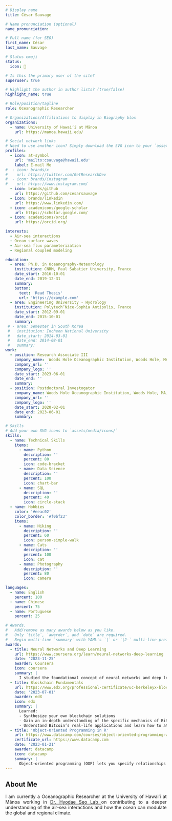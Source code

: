 ```yaml
---
# Display name
title: César Sauvage

# Name pronunciation (optional)
name_pronunciation: 

# Full name (for SEO)
first_name: César
last_name: Sauvage

# Status emoji
status:
  icon: 🌊

# Is this the primary user of the site?
superuser: true

# Highlight the author in author lists? (true/false)
highlight_name: true

# Role/position/tagline
role: Oceanographic Researcher

# Organizations/Affiliations to display in Biography blox
organizations:
  - name: University of Hawaiʻi at Mānoa
    url: https://manoa.hawaii.edu/

# Social network links
# Need to use another icon? Simply download the SVG icon to your `assets/media/icons/` folder.
profiles:
  - icon: at-symbol
    url: 'mailto:csauvage@hawaii.edu'
    label: E-mail Me
#  - icon: brands/x
#    url: https://twitter.com/GetResearchDev
#  - icon: brands/instagram
#    url: https://www.instagram.com/
  - icon: brands/github
    url: https://github.com/cesarsauvage
  - icon: brands/linkedin
    url: https://www.linkedin.com/
  - icon: academicons/google-scholar
    url: https://scholar.google.com/
  - icon: academicons/orcid
    url: https://orcid.org/

interests:
  - Air-sea interactions
  - Ocean surface waves
  - Air-sea flux parameterization
  - Regional coupled modeling

education:
  - area: Ph.D. in Oceanography-Meteorology
    institution: CNRM, Paul Sabatier University, France
    date_start: 2016-10-01
    date_end: 2019-12-31
    summary: 
    button:
      text: 'Read Thesis'
      url: 'https://example.com'
  - area: Engineering University - Hydrology 
    institution: Polytech’Nice-Sophia Antipolis, France
    date_start: 2012-09-01
    date_end: 2015-10-01
    summary: 
 # - area: Semester in South Korea
 #   institution: Incheon National University
 #   date_start: 2014-03-01
 #   date_end: 2014-08-01
 #   summary: 
work:
  - position: Research Associate III
    company_name:  Woods Hole Oceanographic Institution, Woods Hole, MA, USA
    company_url: ''
    company_logo: ''
    date_start: 2023-06-01
    date_end: ''
    summary: 
  - position: Postdoctoral Investogator
    company_name: Woods Hole Oceanographic Institution, Woods Hole, MA, USA
    company_url: ''
    company_logo: ''
    date_start: 2020-02-01
    date_end: 2023-06-01
    summary: 

# Skills
# Add your own SVG icons to `assets/media/icons/`
skills:
  - name: Technical Skills
    items:
      - name: Python
        description: ''
        percent: 80
        icon: code-bracket
      - name: Data Science
        description: ''
        percent: 100
        icon: chart-bar
      - name: SQL
        description: ''
        percent: 40
        icon: circle-stack
  - name: Hobbies
    color: '#eeac02'
    color_border: '#f0bf23'
    items:
      - name: Hiking
        description: ''
        percent: 60
        icon: person-simple-walk
      - name: Cats
        description: ''
        percent: 100
        icon: cat
      - name: Photography
        description: ''
        percent: 80
        icon: camera

languages:
  - name: English
    percent: 100
  - name: Chinese
    percent: 75
  - name: Portuguese
    percent: 25

# Awards.
#   Add/remove as many awards below as you like.
#   Only `title`, `awarder`, and `date` are required.
#   Begin multi-line `summary` with YAML's `|` or `|2-` multi-line prefix and indent 2 spaces below.
awards:
  - title: Neural Networks and Deep Learning
    url: https://www.coursera.org/learn/neural-networks-deep-learning
    date: '2023-11-25'
    awarder: Coursera
    icon: coursera
    summary: |
      I studied the foundational concept of neural networks and deep learning. By the end, I was familiar with the significant technological trends driving the rise of deep learning; build, train, and apply fully connected deep neural networks; implement efficient (vectorized) neural networks; identify key parameters in a neural network’s architecture; and apply deep learning to your own applications.
  - title: Blockchain Fundamentals
    url: https://www.edx.org/professional-certificate/uc-berkeleyx-blockchain-fundamentals
    date: '2023-07-01'
    awarder: edX
    icon: edx
    summary: |
      Learned:
      - Synthesize your own blockchain solutions
      - Gain an in-depth understanding of the specific mechanics of Bitcoin
      - Understand Bitcoin’s real-life applications and learn how to attack and destroy Bitcoin, Ethereum, smart contracts and Dapps, and alternatives to Bitcoin’s Proof-of-Work consensus algorithm
  - title: 'Object-Oriented Programming in R'
    url: https://www.datacamp.com/courses/object-oriented-programming-with-s3-and-r6-in-r
    certificate_url: https://www.datacamp.com
    date: '2023-01-21'
    awarder: datacamp
    icon: datacamp
    summary: |
      Object-oriented programming (OOP) lets you specify relationships between functions and the objects that they can act on, helping you manage complexity in your code. This is an intermediate level course, providing an introduction to OOP, using the S3 and R6 systems. S3 is a great day-to-day R programming tool that simplifies some of the functions that you write. R6 is especially useful for industry-specific analyses, working with web APIs, and building GUIs.
---
```


## About Me

<div style="text-align:justify"> I am currently a Oceanographic Researcher at the University of Hawaiʻi at Mānoa working in <a href="https://hyodae-seo.github.io"> Dr. Hyodae Seo Lab </a> on contributing to a deeper understanding of the air-sea interactions and how the ocean can modulate the global and regional climate. </div>
